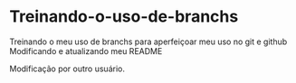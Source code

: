 # Treinando-o-uso-de-branchs
Treinando o meu uso de branchs para aperfeiçoar meu uso no git e github
Modificando e atualizando meu README


Modificação por outro usuário.
